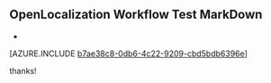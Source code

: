 ## OpenLocalization Workflow Test MarkDown
* 

[AZURE.INCLUDE [b7ae38c8-0db6-4c22-9209-cbd5bdb6396e](calleeMd1.md)]

 
thanks!